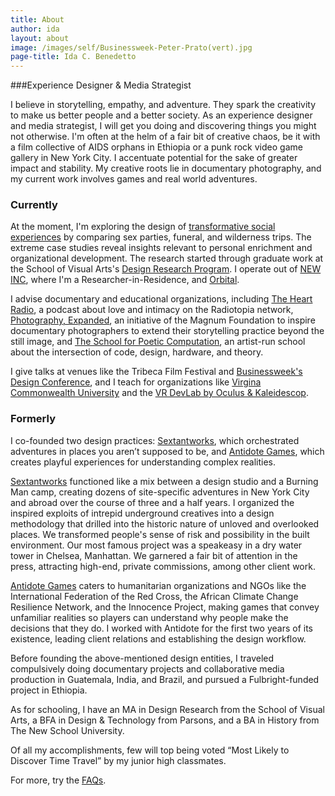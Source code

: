 ```yaml
---
title: About
author: ida
layout: about
image: /images/self/Businessweek-Peter-Prato(vert).jpg
page-title: Ida C. Benedetto
---
```


###Experience Designer & Media Strategist

I believe in storytelling, empathy, and adventure. They spark the creativity to make us better people and a better society. As an experience designer and media strategist, I will get you doing and discovering things you might not otherwise. I'm often at the helm of a fair bit of creative chaos, be it with a film collective of AIDS orphans in Ethiopia or a punk rock video game gallery in New York City. I accentuate potential for the sake of greater impact and stability. My creative roots lie in documentary photography, and my current work involves games and real world adventures. 

<h3 class="subheader">Currently</h3>

At the moment, I'm exploring the design of [transformative social experiences](/2016/04/sex-death-survival/) by comparing sex parties, funeral, and wilderness trips. The extreme case studies reveal insights relevant to personal enrichment and organizational development. The research started through graduate work at the School of Visual Arts's <a href="http://designresearch.sva.edu/program/" target="_blank">Design Research Program</a>. I operate out of <a href="http://www.newinc.org/"  target="_blank">NEW INC</a>, where I'm a Researcher-in-Residence, and <a href="http://orbital.nyc/"  target="_blank">Orbital</a>.

I advise documentary and educational organizations, including <a href="http://theheartradio.org/" target="_blank">The Heart Radio</a>, a podcast about love and intimacy on the Radiotopia network, <a href="http://magnumfoundation.org/photoex/" target="_blank">Photography, Expanded</a>, an initiative of the Magnum Foundation to inspire documentary photographers to extend their storytelling practice beyond the still image, and <a title="School For Poetic Computation" href="http://sfpc.io/" target="_blank">The School for Poetic Computation</a>, an artist-run school about the intersection of code, design, hardware, and theory.   

I give talks at venues like the Tribeca Film Festival and [Businessweek's Design Conference](http://www.bloomberg.com/news/videos/2016-06-02/bloomberg-businessweek-design-2016-ida-benedetto), and I teach for organizations like [Virgina Commonwealth University](https://github.com/idamantium/ExperienceDesign) and the [VR DevLab by Oculus & Kaleidescop](http://kaleidovr.com/2016devlab).  

<h3 class="subheader">Formerly</h3>

I co­-founded two design practices: [Sextantworks](http://sextantworks.com/), which orchestrated adventures in places you aren’t supposed to be, and [Antidote Games](http://playistheantidote.com/), which creates playful experiences for understanding complex realities. 

[Sextantworks](http://sextantworks.com/) functioned like a mix between a design studio and a Burning Man camp, creating dozens of site-specific adventures in New York City and abroad over the course of three and a half years. I organized the inspired exploits of intrepid underground creatives into a design methodology that drilled into the historic nature of unloved and overlooked places. We transformed people's sense of risk and possibility in the built environment. Our most famous project was a speakeasy in a dry water tower in Chelsea, Manhattan. We garnered a fair bit of attention in the press, attracting high-end, private commissions, among other client work.  

[Antidote Games](http://playistheantidote.com/) caters to humanitarian organizations and NGOs like the International Federation of the Red Cross, the African Climate Change Resilience Network, and the Innocence Project, making games that convey unfamiliar realities so players can understand why people make the decisions that they do. I worked with Antidote for the first two years of its existence, leading client relations and establishing the design workflow.  

Before founding the above-mentioned design entities, I traveled compulsively doing documentary projects and collaborative media production in Guatemala, India, and Brazil, and pursued a Fulbright-funded project in Ethiopia. 

As for schooling, I have an MA in Design Research from the School of Visual Arts, a BFA in Design & Technology from Parsons, and a BA in History from The New School University.

Of all my accomplishments, few will top being voted &#8220;Most Likely to Discover Time Travel&#8221; by my junior high classmates.

For more, try the [FAQs](/faq.html).
